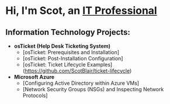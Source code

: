 <h1>Hi, I'm Scot, an <a href="https://www.linkedin.com/in/scot-blair-41812b312/">IT Professional</a></h1>

<h2>Information Technology Projects:</h2>

- <b>osTicket (Help Desk Ticketing System)</b>
  - [osTicket: Prerequisites and Installation] <!-- (https://github.com/joshmadakorcc/osticket-prereqs) -->
  - [osTicket: Post-Installation Configuration] <!-- (https://github.com/joshmadakorcc/post-install-config) -->
  - [osTicket: Ticket Lifecycle Examples] (https://github.com/ScotBlair/ticket-lifecycle)
- <b>Microsoft Azure</b>
  - [Configuring Active Directory within Azure VMs] <!-- (https://github.com/joshmadakorcc/configure-ad) -->
  - [Network Security Groups (NSGs) and Inspecting Network Protocols] <!-- (https://github.com/joshmadakorcc/azure-network-protocols) -->

<!-- <h2>Connect with me:</h2>

[<img align="left" alt="Josh | Twitter" width="22px" src="https://cdn.jsdelivr.net/npm/simple-icons@v3/icons/twitter.svg" />][twitter]
[<img align="left" alt="Josh | LinkedIn" width="22px" src="https://cdn.jsdelivr.net/npm/simple-icons@v3/icons/linkedin.svg" />][linkedin]
[<img align="left" alt="Josh | Instagram" width="22px" src="https://cdn.jsdelivr.net/npm/simple-icons@v3/icons/instagram.svg" />][instagram]

[twitter]: https://twitter.com/Josh
[instagram]: https://www.instagram.com/Josh
[linkedin]: https://linkedin.com/in/Josh -->
